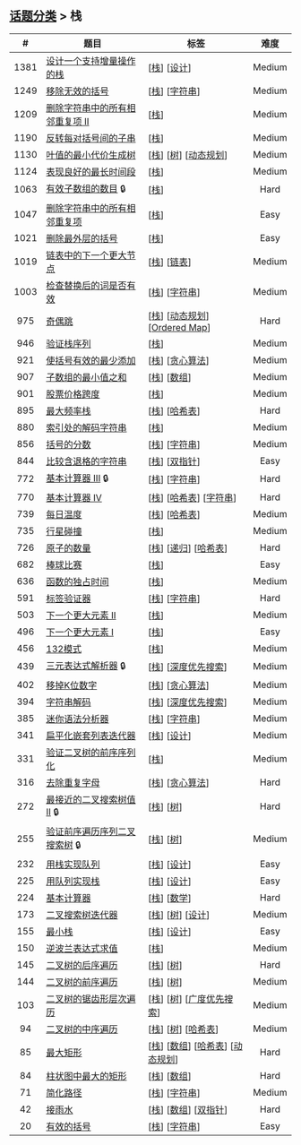 <!--|This file generated by command(leetcode tag); DO NOT EDIT.            |-->
<!--+----------------------------------------------------------------------+-->
<!--|@author    openset <openset.wang@gmail.com>                           |-->
<!--|@link      https://github.com/openset                                 |-->
<!--|@home      https://github.com/openset/leetcode                        |-->
<!--+----------------------------------------------------------------------+-->

## [话题分类](../README.md) > 栈

| # | 题目 | 标签 | 难度 |
| :-: | - | - | :-: |
| 1381 | [设计一个支持增量操作的栈](../../problems/design-a-stack-with-increment-operation) | [[栈](../stack/README.md)] [[设计](../design/README.md)]  | Medium |
| 1249 | [移除无效的括号](../../problems/minimum-remove-to-make-valid-parentheses) | [[栈](../stack/README.md)] [[字符串](../string/README.md)]  | Medium |
| 1209 | [删除字符串中的所有相邻重复项 II](../../problems/remove-all-adjacent-duplicates-in-string-ii) | [[栈](../stack/README.md)]  | Medium |
| 1190 | [反转每对括号间的子串](../../problems/reverse-substrings-between-each-pair-of-parentheses) | [[栈](../stack/README.md)]  | Medium |
| 1130 | [叶值的最小代价生成树](../../problems/minimum-cost-tree-from-leaf-values) | [[栈](../stack/README.md)] [[树](../tree/README.md)] [[动态规划](../dynamic-programming/README.md)]  | Medium |
| 1124 | [表现良好的最长时间段](../../problems/longest-well-performing-interval) | [[栈](../stack/README.md)]  | Medium |
| 1063 | [有效子数组的数目](../../problems/number-of-valid-subarrays) 🔒 | [[栈](../stack/README.md)]  | Hard |
| 1047 | [删除字符串中的所有相邻重复项](../../problems/remove-all-adjacent-duplicates-in-string) | [[栈](../stack/README.md)]  | Easy |
| 1021 | [删除最外层的括号](../../problems/remove-outermost-parentheses) | [[栈](../stack/README.md)]  | Easy |
| 1019 | [链表中的下一个更大节点](../../problems/next-greater-node-in-linked-list) | [[栈](../stack/README.md)] [[链表](../linked-list/README.md)]  | Medium |
| 1003 | [检查替换后的词是否有效](../../problems/check-if-word-is-valid-after-substitutions) | [[栈](../stack/README.md)] [[字符串](../string/README.md)]  | Medium |
| 975 | [奇偶跳](../../problems/odd-even-jump) | [[栈](../stack/README.md)] [[动态规划](../dynamic-programming/README.md)] [[Ordered Map](../ordered-map/README.md)]  | Hard |
| 946 | [验证栈序列](../../problems/validate-stack-sequences) | [[栈](../stack/README.md)]  | Medium |
| 921 | [使括号有效的最少添加](../../problems/minimum-add-to-make-parentheses-valid) | [[栈](../stack/README.md)] [[贪心算法](../greedy/README.md)]  | Medium |
| 907 | [子数组的最小值之和](../../problems/sum-of-subarray-minimums) | [[栈](../stack/README.md)] [[数组](../array/README.md)]  | Medium |
| 901 | [股票价格跨度](../../problems/online-stock-span) | [[栈](../stack/README.md)]  | Medium |
| 895 | [最大频率栈](../../problems/maximum-frequency-stack) | [[栈](../stack/README.md)] [[哈希表](../hash-table/README.md)]  | Hard |
| 880 | [索引处的解码字符串](../../problems/decoded-string-at-index) | [[栈](../stack/README.md)]  | Medium |
| 856 | [括号的分数](../../problems/score-of-parentheses) | [[栈](../stack/README.md)] [[字符串](../string/README.md)]  | Medium |
| 844 | [比较含退格的字符串](../../problems/backspace-string-compare) | [[栈](../stack/README.md)] [[双指针](../two-pointers/README.md)]  | Easy |
| 772 | [基本计算器 III](../../problems/basic-calculator-iii) 🔒 | [[栈](../stack/README.md)] [[字符串](../string/README.md)]  | Hard |
| 770 | [基本计算器 IV](../../problems/basic-calculator-iv) | [[栈](../stack/README.md)] [[哈希表](../hash-table/README.md)] [[字符串](../string/README.md)]  | Hard |
| 739 | [每日温度](../../problems/daily-temperatures) | [[栈](../stack/README.md)] [[哈希表](../hash-table/README.md)]  | Medium |
| 735 | [行星碰撞](../../problems/asteroid-collision) | [[栈](../stack/README.md)]  | Medium |
| 726 | [原子的数量](../../problems/number-of-atoms) | [[栈](../stack/README.md)] [[递归](../recursion/README.md)] [[哈希表](../hash-table/README.md)]  | Hard |
| 682 | [棒球比赛](../../problems/baseball-game) | [[栈](../stack/README.md)]  | Easy |
| 636 | [函数的独占时间](../../problems/exclusive-time-of-functions) | [[栈](../stack/README.md)]  | Medium |
| 591 | [标签验证器](../../problems/tag-validator) | [[栈](../stack/README.md)] [[字符串](../string/README.md)]  | Hard |
| 503 | [下一个更大元素 II](../../problems/next-greater-element-ii) | [[栈](../stack/README.md)]  | Medium |
| 496 | [下一个更大元素 I](../../problems/next-greater-element-i) | [[栈](../stack/README.md)]  | Easy |
| 456 | [132模式](../../problems/132-pattern) | [[栈](../stack/README.md)]  | Medium |
| 439 | [三元表达式解析器](../../problems/ternary-expression-parser) 🔒 | [[栈](../stack/README.md)] [[深度优先搜索](../depth-first-search/README.md)]  | Medium |
| 402 | [移掉K位数字](../../problems/remove-k-digits) | [[栈](../stack/README.md)] [[贪心算法](../greedy/README.md)]  | Medium |
| 394 | [字符串解码](../../problems/decode-string) | [[栈](../stack/README.md)] [[深度优先搜索](../depth-first-search/README.md)]  | Medium |
| 385 | [迷你语法分析器](../../problems/mini-parser) | [[栈](../stack/README.md)] [[字符串](../string/README.md)]  | Medium |
| 341 | [扁平化嵌套列表迭代器](../../problems/flatten-nested-list-iterator) | [[栈](../stack/README.md)] [[设计](../design/README.md)]  | Medium |
| 331 | [验证二叉树的前序序列化](../../problems/verify-preorder-serialization-of-a-binary-tree) | [[栈](../stack/README.md)]  | Medium |
| 316 | [去除重复字母](../../problems/remove-duplicate-letters) | [[栈](../stack/README.md)] [[贪心算法](../greedy/README.md)]  | Hard |
| 272 | [最接近的二叉搜索树值 II](../../problems/closest-binary-search-tree-value-ii) 🔒 | [[栈](../stack/README.md)] [[树](../tree/README.md)]  | Hard |
| 255 | [验证前序遍历序列二叉搜索树](../../problems/verify-preorder-sequence-in-binary-search-tree) 🔒 | [[栈](../stack/README.md)] [[树](../tree/README.md)]  | Medium |
| 232 | [用栈实现队列](../../problems/implement-queue-using-stacks) | [[栈](../stack/README.md)] [[设计](../design/README.md)]  | Easy |
| 225 | [用队列实现栈](../../problems/implement-stack-using-queues) | [[栈](../stack/README.md)] [[设计](../design/README.md)]  | Easy |
| 224 | [基本计算器](../../problems/basic-calculator) | [[栈](../stack/README.md)] [[数学](../math/README.md)]  | Hard |
| 173 | [二叉搜索树迭代器](../../problems/binary-search-tree-iterator) | [[栈](../stack/README.md)] [[树](../tree/README.md)] [[设计](../design/README.md)]  | Medium |
| 155 | [最小栈](../../problems/min-stack) | [[栈](../stack/README.md)] [[设计](../design/README.md)]  | Easy |
| 150 | [逆波兰表达式求值](../../problems/evaluate-reverse-polish-notation) | [[栈](../stack/README.md)]  | Medium |
| 145 | [二叉树的后序遍历](../../problems/binary-tree-postorder-traversal) | [[栈](../stack/README.md)] [[树](../tree/README.md)]  | Hard |
| 144 | [二叉树的前序遍历](../../problems/binary-tree-preorder-traversal) | [[栈](../stack/README.md)] [[树](../tree/README.md)]  | Medium |
| 103 | [二叉树的锯齿形层次遍历](../../problems/binary-tree-zigzag-level-order-traversal) | [[栈](../stack/README.md)] [[树](../tree/README.md)] [[广度优先搜索](../breadth-first-search/README.md)]  | Medium |
| 94 | [二叉树的中序遍历](../../problems/binary-tree-inorder-traversal) | [[栈](../stack/README.md)] [[树](../tree/README.md)] [[哈希表](../hash-table/README.md)]  | Medium |
| 85 | [最大矩形](../../problems/maximal-rectangle) | [[栈](../stack/README.md)] [[数组](../array/README.md)] [[哈希表](../hash-table/README.md)] [[动态规划](../dynamic-programming/README.md)]  | Hard |
| 84 | [柱状图中最大的矩形](../../problems/largest-rectangle-in-histogram) | [[栈](../stack/README.md)] [[数组](../array/README.md)]  | Hard |
| 71 | [简化路径](../../problems/simplify-path) | [[栈](../stack/README.md)] [[字符串](../string/README.md)]  | Medium |
| 42 | [接雨水](../../problems/trapping-rain-water) | [[栈](../stack/README.md)] [[数组](../array/README.md)] [[双指针](../two-pointers/README.md)]  | Hard |
| 20 | [有效的括号](../../problems/valid-parentheses) | [[栈](../stack/README.md)] [[字符串](../string/README.md)]  | Easy |
